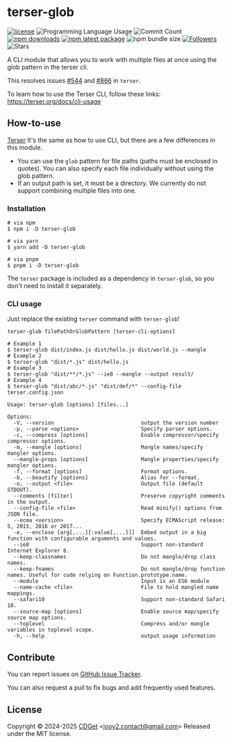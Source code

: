 # terser-glob

[![license](https://img.shields.io/badge/license-MIT-blue.svg)](https://github.com/jooy2/terser-glob/blob/master/LICENSE) ![Programming Language Usage](https://img.shields.io/github/languages/top/jooy2/terser-glob) ![Commit Count](https://img.shields.io/github/commit-activity/y/jooy2/terser-glob) [![npm downloads](https://img.shields.io/npm/dm/terser-glob.svg)](https://www.npmjs.com/package/terser-glob) [![npm latest package](https://img.shields.io/npm/v/terser-glob/latest.svg)](https://www.npmjs.com/package/terser-glob) ![npm bundle size](https://img.shields.io/bundlephobia/min/terser-glob) [![Followers](https://img.shields.io/github/followers/jooy2?style=social)](https://github.com/jooy2) ![Stars](https://img.shields.io/github/stars/jooy2/terser-glob?style=social)

A CLI module that allows you to work with multiple files at once using the glob pattern in the terser cli.

This resolves issues [#544](https://github.com/terser/terser/issues/544) and [#866](https://github.com/terser/terser/issues/866) in `terser`.

To learn how to use the Terser CLI, follow these links: https://terser.org/docs/cli-usage

## How-to-use

[Terser](https://terser.org) It's the same as how to use CLI, but there are a few differences in this module.

- You can use the `glob` pattern for file paths (paths must be enclosed in quotes). You can also specify each file individually without using the glob pattern.
- If an output path is set, it must be a directory. We currently do not support combining multiple files into one.

### Installation

```shell
# via npm
$ npm i -D terser-glob

# via yarn
$ yarn add -D terser-glob

# via pnpm
$ pnpm i -D terser-glob
```

The `terser` package is included as a dependency in `terser-glob`, so you don't need to install it separately.

### CLI usage

Just replace the existing `terser` command with `terser-glob`!

```text
terser-glob filePathOrGlobPattern [terser-cli-options]
```

```shell
# Example 1
$ terser-glob dist/index.js dist/hello.js dist/world.js --mangle
# Example 2
$ terser-glob "dist/*.js" dist/hello.js
# Example 3
$ terser-glob "dist/**/*.js" --ie8 --mangle --output result/
# Example 4
$ terser-glob "dist/abc/*.js" "dist/def/*" --config-file terser.config.json
```

```shell
Usage: terser-glob [options] [files...]

Options:
  -V, --version                            output the version number
  -p, --parse <options>                    Specify parser options.
  -c, --compress [options]                 Enable compressor/specify compressor options.
  -m, --mangle [options]                   Mangle names/specify mangler options.
  --mangle-props [options]                 Mangle properties/specify mangler options.
  -f, --format [options]                   Format options.
  -b, --beautify [options]                 Alias for --format.
  -o, --output <file>                      Output file (default STDOUT).
  --comments [filter]                      Preserve copyright comments in the output.
  --config-file <file>                     Read minify() options from JSON file.
  --ecma <version>                         Specify ECMAScript release: 5, 2015, 2016 or 2017...
  -e, --enclose [arg[,...][:value[,...]]]  Embed output in a big function with configurable arguments and values.
  --ie8                                    Support non-standard Internet Explorer 8.
  --keep-classnames                        Do not mangle/drop class names.
  --keep-fnames                            Do not mangle/drop function names. Useful for code relying on Function.prototype.name.
  --module                                 Input is an ES6 module
  --name-cache <file>                      File to hold mangled name mappings.
  --safari10                               Support non-standard Safari 10.
  --source-map [options]                   Enable source map/specify source map options.
  --toplevel                               Compress and/or mangle variables in toplevel scope.
  -h, --help                               output usage information
```

## Contribute

You can report issues on [GitHub Issue Tracker](https://github.com/jooy2/terser-glob/issues).

You can also request a pull to fix bugs and add frequently used features.

## License

Copyright © 2024-2025 [CDGet](https://cdget.com) <[jooy2.contact@gmail.com](mailto:jooy2.contact@gmail.com)> Released under the MIT license.
